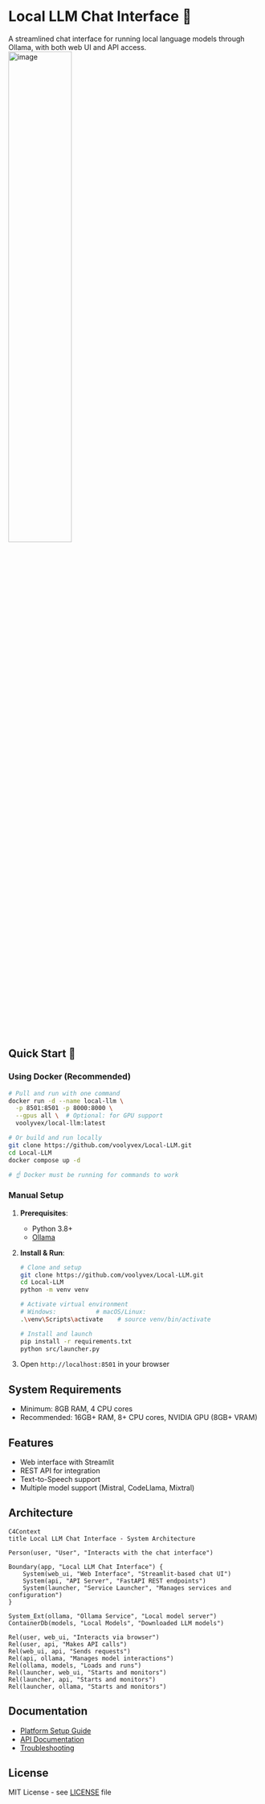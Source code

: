 # Local LLM Chat Interface 🤖

A streamlined chat interface for running local language models through Ollama, with both web UI and API access.
<img src="https://github.com/user-attachments/assets/a3e0426a-74af-41a1-bd09-fd2d82a56a22" alt="image" width="50%">

## Quick Start 🚀

### Using Docker (Recommended)
```bash
# Pull and run with one command
docker run -d --name local-llm \
  -p 8501:8501 -p 8000:8000 \
  --gpus all \  # Optional: for GPU support
  voolyvex/local-llm:latest

# Or build and run locally
git clone https://github.com/voolyvex/Local-LLM.git
cd Local-LLM
docker compose up -d

# ☝️ Docker must be running for commands to work
```

### Manual Setup
1. **Prerequisites**:
   - Python 3.8+
   - [Ollama](https://ollama.ai/download)

2. **Install & Run**:
   ```bash
   # Clone and setup
   git clone https://github.com/voolyvex/Local-LLM.git
   cd Local-LLM
   python -m venv venv

   # Activate virtual environment
   # Windows:           # macOS/Linux:
   .\venv\Scripts\activate    # source venv/bin/activate

   # Install and launch
   pip install -r requirements.txt
   python src/launcher.py
   ```

3. Open `http://localhost:8501` in your browser

## System Requirements

- Minimum: 8GB RAM, 4 CPU cores
- Recommended: 16GB+ RAM, 8+ CPU cores, NVIDIA GPU (8GB+ VRAM)

## Features

- Web interface with Streamlit
- REST API for integration
- Text-to-Speech support
- Multiple model support (Mistral, CodeLlama, Mixtral)

## Architecture

```mermaid
C4Context
title Local LLM Chat Interface - System Architecture

Person(user, "User", "Interacts with the chat interface")

Boundary(app, "Local LLM Chat Interface") {
    System(web_ui, "Web Interface", "Streamlit-based chat UI")
    System(api, "API Server", "FastAPI REST endpoints")
    System(launcher, "Service Launcher", "Manages services and configuration")
}

System_Ext(ollama, "Ollama Service", "Local model server")
ContainerDb(models, "Local Models", "Downloaded LLM models")

Rel(user, web_ui, "Interacts via browser")
Rel(user, api, "Makes API calls")
Rel(web_ui, api, "Sends requests")
Rel(api, ollama, "Manages model interactions")
Rel(ollama, models, "Loads and runs")
Rel(launcher, web_ui, "Starts and monitors")
Rel(launcher, api, "Starts and monitors")
Rel(launcher, ollama, "Starts and monitors")
```

## Documentation

- [Platform Setup Guide](docs/platform_setup.md)
- [API Documentation](docs/api.md)
- [Troubleshooting](docs/platform_setup.md#troubleshooting-checklist)



## License

MIT License - see [LICENSE](LICENSE) file
